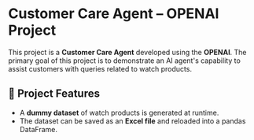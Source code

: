 # Customer Care Agent – OPENAI Project

This project is a **Customer Care Agent** developed using the **OPENAI**. The primary goal of this project is to demonstrate an AI agent's capability to assist customers with queries related to watch products.

## 🧪 Project Features

- A **dummy dataset** of watch products is generated at runtime.
- The dataset can be saved as an **Excel file** and reloaded into a pandas DataFrame.



